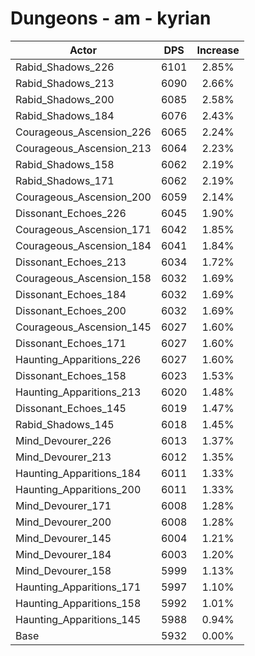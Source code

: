 # Dungeons - am - kyrian
| Actor | DPS | Increase |
|---|:---:|:---:|
|Rabid_Shadows_226|6101|2.85%|
|Rabid_Shadows_213|6090|2.66%|
|Rabid_Shadows_200|6085|2.58%|
|Rabid_Shadows_184|6076|2.43%|
|Courageous_Ascension_226|6065|2.24%|
|Courageous_Ascension_213|6064|2.23%|
|Rabid_Shadows_158|6062|2.19%|
|Rabid_Shadows_171|6062|2.19%|
|Courageous_Ascension_200|6059|2.14%|
|Dissonant_Echoes_226|6045|1.90%|
|Courageous_Ascension_171|6042|1.85%|
|Courageous_Ascension_184|6041|1.84%|
|Dissonant_Echoes_213|6034|1.72%|
|Courageous_Ascension_158|6032|1.69%|
|Dissonant_Echoes_184|6032|1.69%|
|Dissonant_Echoes_200|6032|1.69%|
|Courageous_Ascension_145|6027|1.60%|
|Dissonant_Echoes_171|6027|1.60%|
|Haunting_Apparitions_226|6027|1.60%|
|Dissonant_Echoes_158|6023|1.53%|
|Haunting_Apparitions_213|6020|1.48%|
|Dissonant_Echoes_145|6019|1.47%|
|Rabid_Shadows_145|6018|1.45%|
|Mind_Devourer_226|6013|1.37%|
|Mind_Devourer_213|6012|1.35%|
|Haunting_Apparitions_184|6011|1.33%|
|Haunting_Apparitions_200|6011|1.33%|
|Mind_Devourer_171|6008|1.28%|
|Mind_Devourer_200|6008|1.28%|
|Mind_Devourer_145|6004|1.21%|
|Mind_Devourer_184|6003|1.20%|
|Mind_Devourer_158|5999|1.13%|
|Haunting_Apparitions_171|5997|1.10%|
|Haunting_Apparitions_158|5992|1.01%|
|Haunting_Apparitions_145|5988|0.94%|
|Base|5932|0.00%|
